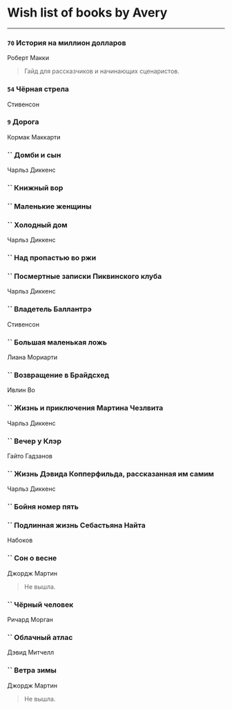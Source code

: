 # Wish list of books by Avery
---

### `70` История на миллион долларов
Роберт Макки
> Гайд для рассказчиков и начинающих сценаристов.

### `54` Чёрная стрела
Стивенсон

### `9` Дорога
Кормак Маккарти

### `` Домби и сын
Чарльз Диккенс

### `` Книжный вор

### `` Маленькие женщины

### `` Холодный дом
Чарльз Диккенс

### `` Над пропастью во ржи

### `` Посмертные записки Пиквинского клуба
Чарльз Диккенс

### `` Владетель Баллантрэ
Стивенсон

### `` Большая маленькая ложь
Лиана Мориарти

### `` Возвращение в Брайдсхед
Ивлин Во

### `` Жизнь и приключения Мартина Чезлвита
Чарльз Диккенс

### `` Вечер у Клэр
Гайто Гадзанов

### `` Жизнь Дэвида Копперфильда, рассказанная им самим
Чарльз Диккенс

### `` Бойня номер пять

### `` Подлинная жизнь Себастьяна Найта
Набоков

### `` Сон о весне
Джордж Мартин
> Не вышла.

### `` Чёрный человек
Ричард Морган

### `` Облачный атлас
Дэвид Митчелл

### `` Ветра зимы
Джордж Мартин
> Не вышла.

